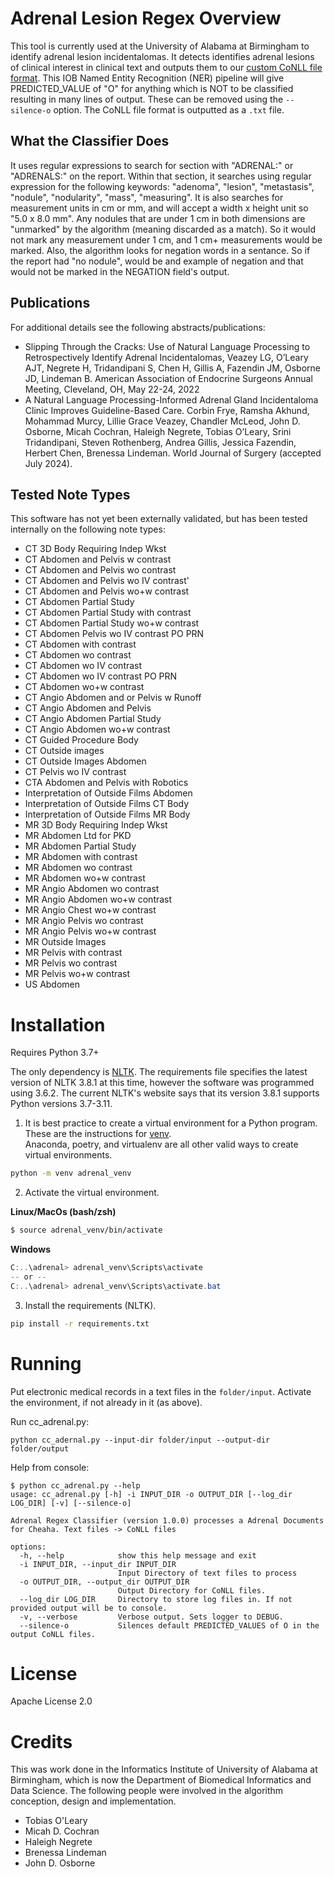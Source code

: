 # Adrenal Lesion Regex Overview
This tool is currently used at the University of Alabama at Birmingham to identify adrenal lesion incidentalomas. It detects identifies adrenal lesions of clinical interest in clinical text and outputs them to our [custom CoNLL file format](CoNLL.md).  This IOB Named Entity Recognition (NER) pipeline will give PREDICTED_VALUE of "O" for anything which is NOT to be classified resulting in many lines of output.  These can be removed using the `--silence-o` option.
The CoNLL file format is outputted as a `.txt` file.

## What the Classifier Does
It uses regular expressions to search for section with "ADRENAL:" or "ADRENALS:"
on the report. Within that section, it searches using regular expression for the
following keywords: "adenoma", "lesion", "metastasis", "nodule", "nodularity",
"mass", "measuring". It is also searches for measurement units in cm or mm, and
will accept a width x height unit so "5.0 x 8.0 mm".  Any nodules that are under
1 cm in both dimensions are "unmarked" by the algorithm (meaning discarded as a
match).  So it would not mark any measurement under 1 cm, and 1 cm+ measurements
would be marked. Also, the algorithm looks for negation words in a sentance.  So
if the report had "no nodule", would be and example of negation and that would
not be marked in the NEGATION field's output.

## Publications
For additional details see the following abstracts/publications:
* Slipping Through the Cracks: Use of Natural Language Processing to Retrospectively Identify Adrenal Incidentalomas, Veazey LG, O’Leary AJT, Negrete H, Tridandipani S, Chen H, Gillis A, Fazendin JM, Osborne JD, Lindeman B. American Association of Endocrine Surgeons Annual Meeting, Cleveland, OH, May 22-24, 2022
* A Natural Language Processing-Informed Adrenal Gland Incidentaloma Clinic Improves Guideline-Based Care. Corbin Frye, Ramsha Akhund, Mohammad Murcy, Lillie Grace Veazey, Chandler McLeod, John D. Osborne, Micah Cochran, Haleigh Negrete, Tobias O’Leary, Srini Tridandipani, Steven Rothenberg, Andrea Gillis, Jessica Fazendin, Herbert Chen, Brenessa Lindeman. World Journal of Surgery (accepted July 2024).

## Tested Note Types
This software has not yet been externally validated, but has been tested internally on the following note types:
* CT 3D Body Requiring Indep Wkst
* CT Abdomen and Pelvis w contrast
* CT Abdomen and Pelvis wo contrast
* CT Abdomen and Pelvis wo IV contrast'
* CT Abdomen and Pelvis wo+w contrast
* CT Abdomen Partial Study
* CT Abdomen Partial Study with contrast
* CT Abdomen Partial Study wo+w contrast
* CT Abdomen Pelvis wo IV contrast PO PRN
* CT Abdomen with contrast
* CT Abdomen wo contrast
* CT Abdomen wo IV contrast
* CT Abdomen wo IV contrast PO PRN
* CT Abdomen wo+w contrast
* CT Angio Abdomen and or Pelvis w Runoff
* CT Angio Abdomen and Pelvis
* CT Angio Abdomen Partial Study
* CT Angio Abdomen wo+w contrast
* CT Guided Procedure Body
* CT Outside images
* CT Outside Images Abdomen
* CT Pelvis wo IV contrast
* CTA Abdomen and Pelvis with Robotics
* Interpretation of Outside Films Abdomen
* Interpretation of Outside Films CT Body
* Interpretation of Outside Films MR Body
* MR 3D Body Requiring Indep Wkst
* MR Abdomen Ltd for PKD
* MR Abdomen Partial Study
* MR Abdomen with contrast
* MR Abdomen wo contrast
* MR Abdomen wo+w contrast
* MR Angio Abdomen wo contrast
* MR Angio Abdomen wo+w contrast
* MR Angio Chest wo+w contrast
* MR Angio Pelvis wo contrast
* MR Angio Pelvis wo+w contrast
* MR Outside Images
* MR Pelvis with contrast
* MR Pelvis wo contrast
* MR Pelvis wo+w contrast
* US Abdomen



# Installation

Requires Python 3.7+

The only dependency is [NLTK](https://www.nltk.org/).  The requirements file
specifies the latest version of NLTK 3.8.1 at this time, however the software
was programmed using 3.6.2.  The current NLTK's website says that its
version 3.8.1 supports Python versions 3.7-3.11.

1. It is best practice to create a virtual environment for a Python program.
These are the instructions for [venv](https://docs.python.org/3/tutorial/venv.html).  
Anaconda, poetry, and virtualenv are all other valid ways to create virtual environments.

```bash
python -m venv adrenal_venv
```

2. Activate the virtual environment.

**Linux/MacOs (bash/zsh)**

```bash
$ source adrenal_venv/bin/activate
```

**Windows**

```powershell
C:..\adrenal> adrenal_venv\Scripts\activate
-- or --
C:..\adrenal> adrenal_venv\Scripts\activate.bat
```

3. Install the requirements (NLTK).

```bash
pip install -r requirements.txt
```


# Running

Put electronic medical records in a text files in the `folder/input`. Activate the environment, if not already in
it (as above).

Run cc_adrenal.py:
```
python cc_adernal.py --input-dir folder/input --output-dir folder/output
```

Help from console:
```
$ python cc_adrenal.py --help
usage: cc_adrenal.py [-h] -i INPUT_DIR -o OUTPUT_DIR [--log_dir LOG_DIR] [-v] [--silence-o]

Adrenal Regex Classifier (version 1.0.0) processes a Adrenal Documents for Cheaha. Text files -> CoNLL files

options:
  -h, --help            show this help message and exit
  -i INPUT_DIR, --input_dir INPUT_DIR
                        Input Directory of text files to process
  -o OUTPUT_DIR, --output_dir OUTPUT_DIR
                        Output Directory for CoNLL files.
  --log_dir LOG_DIR     Directory to store log files in. If not provided output will be to console.
  -v, --verbose         Verbose output. Sets logger to DEBUG.
  --silence-o           Silences default PREDICTED_VALUES of O in the output CoNLL files.
```

# License
Apache License 2.0

# Credits
This was work done in the Informatics Institute of University of Alabama at Birmingham, which is now the Department of Biomedical Informatics and Data Science. The following people were involved in the algorithm conception, design and implementation.
* Tobias O'Leary
* Micah D. Cochran
* Haleigh Negrete
* Brenessa Lindeman
* John D. Osborne
